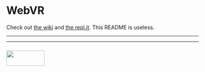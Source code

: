# WebVR

Check out [the wiki](https://github.com/elewa-academy/webVR/wiki) and [the repl.it](https://repl.it/@colevandersWands/learnathon-examples).  This README is useless.


___
___
### <a href="http://elewa.education/blog" target="_blank"><img src="https://user-images.githubusercontent.com/18554853/34921062-506450ae-f97d-11e7-875f-6feeb26ad72d.png" width="100" height="40"/></a>

